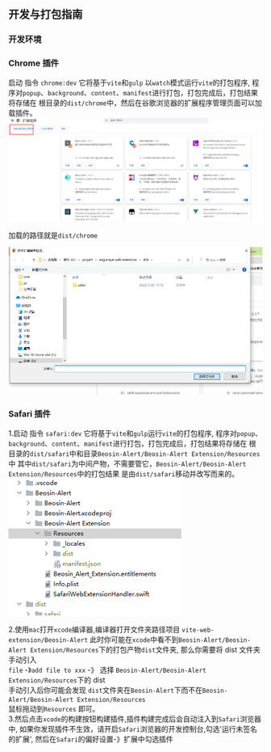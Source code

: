 ## 开发与打包指南

### 开发环境

### Chrome 插件

启动 指令 `chrome:dev`
它将基于`vite`和`gulp` 以`watch`模式运行`vite`的打包程序,
程序对`popup`、`background`、`content`、`manifest`进行打包，打包完成后，打包结果将存储在
根目录的`dist/chrome`中，然后在谷歌浏览器的扩展程序管理页面可以加载插件。
![](img/chrome-extension1.png)

加载的路径就是`dist/chrome`

![](img/chrome-extension2.png)

### Safari 插件

1.启动 指令 `safari:dev`
它将基于`vite`和`gulp`运行`vite`的打包程序,
程序对`popup`、`background`、`content`、`manifest`进行打包，打包完成后，打包结果将存储在
根目录的`dist/safari`中和目录`Beosin-Alert/Beosin-Alert Extension/Resources`中
其中`dist/safari`为中间产物，不需要管它，`Beosin-Alert/Beosin-Alert Extension/Resources`中的打包结果
是由`dist/safari`移动并改写而来的。
![](img/safari-extension1.png)

2.使用`mac`打开`xcode`编译器,编译器打开文件夹路径项目
`vite-web-extension/Beosin-Alert`
此时你可能在`xcode`中看不到`Beosin-Alert/Beosin-Alert Extension/Resources`下的打包产物`dist`文件夹,
那么你需要将 dist 文件夹手动引入  
`file` -》`add file to xxx` -》 选择 `Beosin-Alert/Beosin-Alert Extension/Resources`下的 dist  
手动引入后你可能会发现 `dist`文件夹在`Beosin-Alert`下而不在`Beosin-Alert/Beosin-Alert Extension/Resources`  
鼠标拖动到`Resources` 即可。  
3.然后点击`xcode`的构建按钮构建插件,插件构建完成后会自动注入到`Safari`浏览器中,
如果你发现插件不生效，请开启`Safari`浏览器的开发控制台,勾选'运行未签名的扩展',
然后在`Safari`的偏好设置-》扩展中勾选插件
